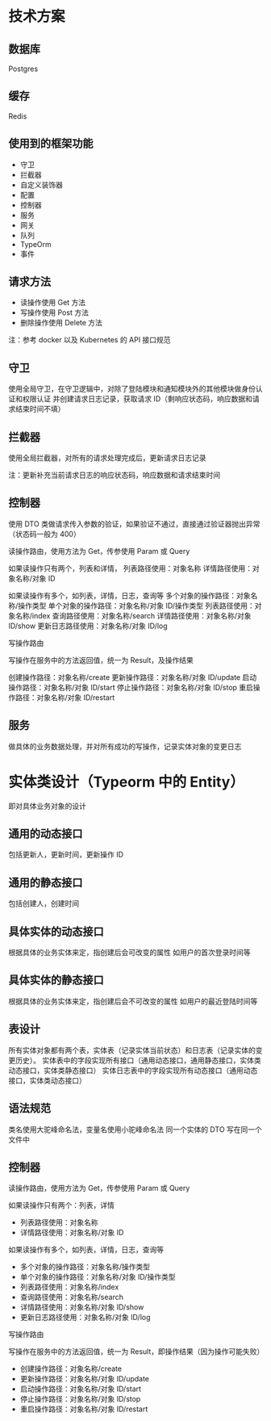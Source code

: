 # 技术方案

## 数据库

Postgres

## 缓存

Redis

## 使用到的框架功能

- 守卫
- 拦截器
- 自定义装饰器
- 配置
- 控制器
- 服务
- 网关
- 队列
- TypeOrm
- 事件

## 请求方法

- 读操作使用 Get 方法
- 写操作使用 Post 方法
- 删除操作使用 Delete 方法

注：参考 docker 以及 Kubernetes 的 API 接口规范

## 守卫

使用全局守卫，在守卫逻辑中，对除了登陆模块和通知模块外的其他模块做身份认证和权限认证
并创建请求日志记录，获取请求 ID（剩响应状态码，响应数据和请求结束时间不填）

## 拦截器

使用全局拦截器，对所有的请求处理完成后，更新请求日志记录

注：更新补充当前请求日志的响应状态码，响应数据和请求结束时间

## 控制器

使用 DTO 类做请求传入参数的验证，如果验证不通过，直接通过验证器抛出异常（状态码一般为 400）

读操作路由，使用方法为 Get，传参使用 Param 或 Query

如果读操作只有两个，列表和详情，
列表路径使用：对象名称
详情路径使用：对象名称/对象 ID

如果读操作有多个，如列表，详情，日志，查询等
多个对象的操作路径：对象名称/操作类型
单个对象的操作路径：对象名称/对象 ID/操作类型
列表路径使用：对象名称/index
查询路径使用：对象名称/search
详情路径使用：对象名称/对象 ID/show
更新日志路径使用：对象名称/对象 ID/log

写操作路由

写操作在服务中的方法返回值，统一为 Result，及操作结果

创建操作路径：对象名称/create
更新操作路径：对象名称/对象 ID/update
启动操作路径：对象名称/对象 ID/start
停止操作路径：对象名称/对象 ID/stop
重启操作路径：对象名称/对象 ID/restart

## 服务

做具体的业务数据处理，并对所有成功的写操作，记录实体对象的变更日志

# 实体类设计（Typeorm 中的 Entity）

即对具体业务对象的设计

## 通用的动态接口

包括更新人，更新时间，更新操作 ID

## 通用的静态接口

包括创建人，创建时间

## 具体实体的动态接口

根据具体的业务实体来定，指创建后会可改变的属性
如用户的首次登录时间等

## 具体实体的静态接口

根据具体的业务实体来定，指创建后会不可改变的属性
如用户的最近登陆时间等

## 表设计

所有实体对象都有两个表，实体表（记录实体当前状态）和日志表（记录实体的变更历史）。
实体表中的字段实现所有接口（通用动态接口，通用静态接口，实体类动态接口，实体类静态接口）
实体日志表中的字段实现所有动态接口（通用动态接口，实体类动态接口）

## 语法规范

类名使用大驼峰命名法，变量名使用小驼峰命名法
同一个实体的 DTO 写在同一个文件中

## 控制器

读操作路由，使用方法为 Get，传参使用 Param 或 Query

如果读操作只有两个：列表，详情

- 列表路径使用：对象名称
- 详情路径使用：对象名称/对象 ID

如果读操作有多个，如列表，详情，日志，查询等

- 多个对象的操作路径：对象名称/操作类型
- 单个对象的操作路径：对象名称/对象 ID/操作类型
- 列表路径使用：对象名称/index
- 查询路径使用：对象名称/search
- 详情路径使用：对象名称/对象 ID/show
- 更新日志路径使用：对象名称/对象 ID/log

写操作路由

写操作在服务中的方法返回值，统一为 Result，即操作结果（因为操作可能失败）

- 创建操作路径：对象名称/create
- 更新操作路径：对象名称/对象 ID/update
- 启动操作路径：对象名称/对象 ID/start
- 停止操作路径：对象名称/对象 ID/stop
- 重启操作路径：对象名称/对象 ID/restart
